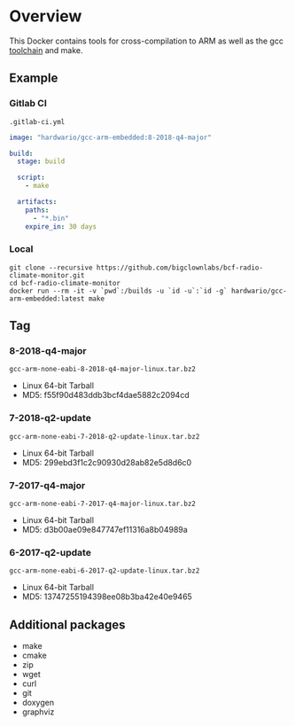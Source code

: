 # Overview
This Docker contains tools for cross-compilation to ARM as well as the gcc [toolchain](https://developer.arm.com/tools-and-software/open-source-software/developer-tools/gnu-toolchain/gnu-rm/downloads) and make. 

## Example

### Gitlab CI
`.gitlab-ci.yml`
```yml
image: "hardwario/gcc-arm-embedded:8-2018-q4-major"

build:
  stage: build

  script:
    - make

  artifacts:
    paths:
      - "*.bin"
    expire_in: 30 days
```

### Local
```
git clone --recursive https://github.com/bigclownlabs/bcf-radio-climate-monitor.git
cd bcf-radio-climate-monitor
docker run --rm -it -v `pwd`:/builds -u `id -u`:`id -g` hardwario/gcc-arm-embedded:latest make
```

## Tag

### 8-2018-q4-major
`gcc-arm-none-eabi-8-2018-q4-major-linux.tar.bz2`
* Linux 64-bit Tarball
* MD5: f55f90d483ddb3bcf4dae5882c2094cd

### 7-2018-q2-update
`gcc-arm-none-eabi-7-2018-q2-update-linux.tar.bz2`
* Linux 64-bit Tarball
* MD5: 299ebd3f1c2c90930d28ab82e5d8d6c0 

### 7-2017-q4-major 
`gcc-arm-none-eabi-7-2017-q4-major-linux.tar.bz2`
* Linux 64-bit Tarball
* MD5: d3b00ae09e847747ef11316a8b04989a

### 6-2017-q2-update 
`gcc-arm-none-eabi-6-2017-q2-update-linux.tar.bz2`
* Linux 64-bit Tarball
* MD5: 13747255194398ee08b3ba42e40e9465

## Additional packages
* make 
* cmake 
* zip 
* wget 
* curl
* git 
* doxygen 
* graphviz